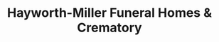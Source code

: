 ---
title: "Hayworth-Miller Funeral Homes & Crematory"
url: /rural-hall/hayworth-miller-funeral-homes-und-crematory/
shop: Bestattungen
---